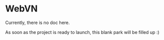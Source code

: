 # WebVN

Currently, there is no doc here.

As soon as the project is ready to launch, this blank park will be filled up :)